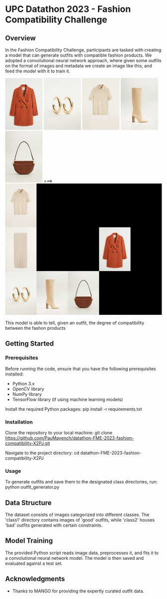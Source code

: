 # UPC Datathon 2023 - Fashion Compatibility Challenge

## Overview
In the Fashion Compatibility Challenge, participants are tasked with creating a model that can generate outfits with compatible fashion products.
We adopted a convolutional neural network approach, where given some outfits on the format of images and metadata we create an image like this, and feed the model with it to train it. 

![Product1](resources/2019_51030857_20.jpg)
![Product1](resources/2019_53003778_OR.jpg)
![Product1](resources/2019_53023716_07.jpg)
![Product1](resources/2019_53023770_04.jpg)
![Product1](resources/2019_57095923_CU.jpg)
===>
![Final Outfit](resources/156.jpg)

This model is able to tell, given an outfit, the degree of compatibility between the fashon products 

## Getting Started

### Prerequisites
Before running the code, ensure that you have the following prerequisites installed:
- Python 3.x
- OpenCV library
- NumPy library
- TensorFlow library (if using machine learning models)

Install the required Python packages:
pip install -r requirements.txt

### Installation
Clone the repository to your local machine:
git clone https://github.com/PauMayench/datathon-FME-2023-fashion-compatibility-X2PJ.git

Navigate to the project directory:
cd datathon-FME-2023-fashion-compatibility-X2PJ




### Usage
To generate outfits and save them to the designated class directories, run:
python outfit_generator.py

## Data Structure
The dataset consists of images categorized into different classes. The 'class1' directory contains images of 'good' outfits, while 'class2' houses 'bad' outfits generated with certain constraints.

## Model Training
The provided Python script reads image data, preprocesses it, and fits it to a convolutional neural network model. The model is then saved and evaluated against a test set.

## Acknowledgments
- Thanks to MANGO for providing the expertly curated outfit data.

